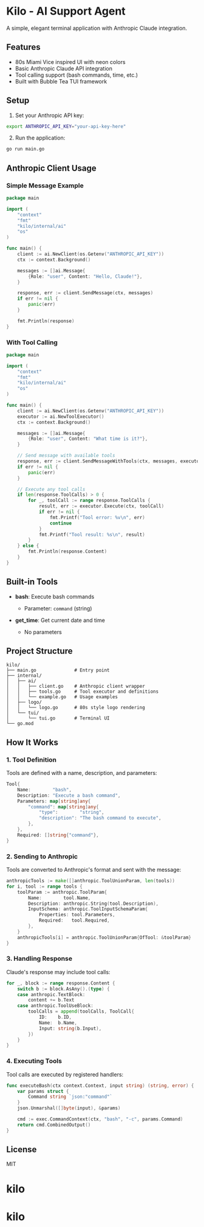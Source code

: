 # Kilo - AI Support Agent

A simple, elegant terminal application with Anthropic Claude integration.

## Features

- 80s Miami Vice inspired UI with neon colors
- Basic Anthropic Claude API integration
- Tool calling support (bash commands, time, etc.)
- Built with Bubble Tea TUI framework

## Setup

1. Set your Anthropic API key:
```bash
export ANTHROPIC_API_KEY="your-api-key-here"
```

2. Run the application:
```bash
go run main.go
```

## Anthropic Client Usage

### Simple Message Example

```go
package main

import (
    "context"
    "fmt"
    "kilo/internal/ai"
    "os"
)

func main() {
    client := ai.NewClient(os.Getenv("ANTHROPIC_API_KEY"))
    ctx := context.Background()

    messages := []ai.Message{
        {Role: "user", Content: "Hello, Claude!"},
    }

    response, err := client.SendMessage(ctx, messages)
    if err != nil {
        panic(err)
    }

    fmt.Println(response)
}
```

### With Tool Calling

```go
package main

import (
    "context"
    "fmt"
    "kilo/internal/ai"
    "os"
)

func main() {
    client := ai.NewClient(os.Getenv("ANTHROPIC_API_KEY"))
    executor := ai.NewToolExecutor()
    ctx := context.Background()

    messages := []ai.Message{
        {Role: "user", Content: "What time is it?"},
    }

    // Send message with available tools
    response, err := client.SendMessageWithTools(ctx, messages, executor.GetAvailableTools())
    if err != nil {
        panic(err)
    }

    // Execute any tool calls
    if len(response.ToolCalls) > 0 {
        for _, toolCall := range response.ToolCalls {
            result, err := executor.Execute(ctx, toolCall)
            if err != nil {
                fmt.Printf("Tool error: %v\n", err)
                continue
            }
            fmt.Printf("Tool result: %s\n", result)
        }
    } else {
        fmt.Println(response.Content)
    }
}
```

## Built-in Tools

- **bash**: Execute bash commands
  - Parameter: `command` (string)

- **get_time**: Get current date and time
  - No parameters

## Project Structure

```
kilo/
├── main.go              # Entry point
├── internal/
│   ├── ai/
│   │   ├── client.go    # Anthropic client wrapper
│   │   ├── tools.go     # Tool executor and definitions
│   │   └── example.go   # Usage examples
│   ├── logo/
│   │   └── logo.go      # 80s style logo rendering
│   └── tui/
│       └── tui.go       # Terminal UI
└── go.mod
```

## How It Works

### 1. Tool Definition

Tools are defined with a name, description, and parameters:

```go
Tool{
    Name:        "bash",
    Description: "Execute a bash command",
    Parameters: map[string]any{
        "command": map[string]any{
            "type":        "string",
            "description": "The bash command to execute",
        },
    },
    Required: []string{"command"},
}
```

### 2. Sending to Anthropic

Tools are converted to Anthropic's format and sent with the message:

```go
anthropicTools := make([]anthropic.ToolUnionParam, len(tools))
for i, tool := range tools {
    toolParam := anthropic.ToolParam{
        Name:        tool.Name,
        Description: anthropic.String(tool.Description),
        InputSchema: anthropic.ToolInputSchemaParam{
            Properties: tool.Parameters,
            Required:   tool.Required,
        },
    }
    anthropicTools[i] = anthropic.ToolUnionParam{OfTool: &toolParam}
}
```

### 3. Handling Response

Claude's response may include tool calls:

```go
for _, block := range response.Content {
    switch b := block.AsAny().(type) {
    case anthropic.TextBlock:
        content += b.Text
    case anthropic.ToolUseBlock:
        toolCalls = append(toolCalls, ToolCall{
            ID:    b.ID,
            Name:  b.Name,
            Input: string(b.Input),
        })
    }
}
```

### 4. Executing Tools

Tool calls are executed by registered handlers:

```go
func executeBash(ctx context.Context, input string) (string, error) {
    var params struct {
        Command string `json:"command"`
    }
    json.Unmarshal([]byte(input), &params)

    cmd := exec.CommandContext(ctx, "bash", "-c", params.Command)
    return cmd.CombinedOutput()
}
```

## License

MIT
# kilo
# kilo
